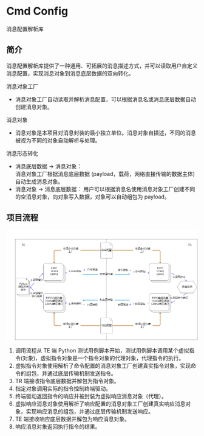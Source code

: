 # Cmd Config

消息配置解析库

## 简介

消息配置解析库提供了一种通用、可拓展的消息描述方式，并可以读取用户自定义消息配置，实现消息对象到消息底层数据的双向转化。

消息对象工厂
- 消息对象工厂自动读取并解析消息配置，可以根据消息名或消息底层数据自动创建消息对象。

消息对象
- 消息对象是本项目对消息封装的最小独立单位。消息对象自描述，不同的消息被视为不同的对象自动解析与处理。

消息形态转化
- 消息底层数据 -> 消息对象：  
  消息对象工厂根据消息底层数据 (payload，载荷，网络直接传输的数据主体) 自动生成消息对象。
- 消息对象 -> 消息底层数据：
  用户可以根据消息名使用消息对象工厂创建不同的空消息对象，向对象写入数据，对象可以自动组包为 payload。

## 项目流程

![流程示意图](imgs/show1.png)

1. 调用流程从 TE 端 Python 测试用例脚本开始，测试用例脚本调用某个虚拟指令(对象)，虚拟指令对象是一个指令对象的代理对象，代理指令的执行。
2. 虚拟指令对象使用解析了命令配置的消息对象工厂创建真实指令对象，实现命令的组包，并通过底层传输机制发送指令。
3. TR 端接收指令底层数据并解包为指令对象。
4. 指定对象调用实际的指令控制终端驱动。
5. 终端驱动返回指令的响应并被封装为虚拟响应消息对象（代理）。
6. 虚拟响应消息对象使用解析了响应配置的消息对象工厂创建真实响应消息对象，实现响应消息的组包，并通过底层传输机制发送响应。
7. TE 端接收响应底层数据并解包为响应消息对象。
8. 响应消息对象返回执行指令的结果。